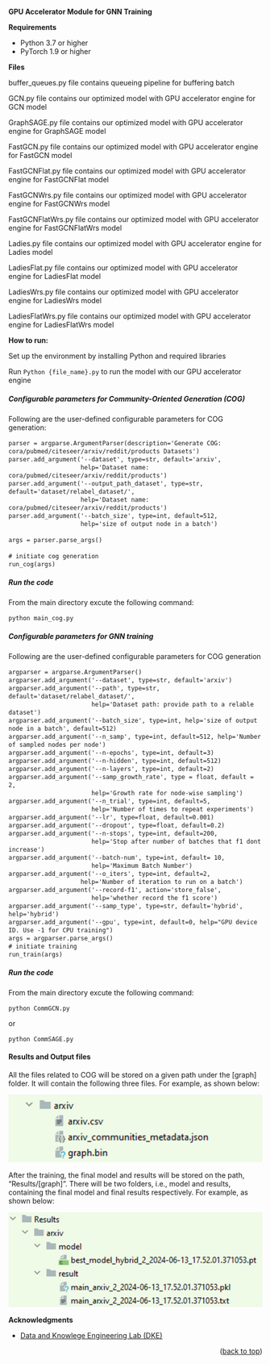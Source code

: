 
**GPU Accelerator Module for GNN Training**


**Requirements**

- Python 3.7 or higher
- PyTorch 1.9 or higher

**Files**

buffer_queues.py file contains queueing pipeline for buffering batch

GCN.py file contains our optimized model with GPU accelerator engine for GCN model

GraphSAGE.py file contains our optimized model with GPU accelerator engine for GraphSAGE model

FastGCN.py file contains our optimized model with GPU accelerator engine for FastGCN model

FastGCNFlat.py file contains our optimized model with GPU accelerator engine for FastGCNFlat model

FastGCNWrs.py file contains our optimized model with GPU accelerator engine for FastGCNWrs model

FastGCNFlatWrs.py file contains our optimized model with GPU accelerator engine for FastGCNFlatWrs model

Ladies.py file contains our optimized model with GPU accelerator engine for Ladies model

LadiesFlat.py file contains our optimized model with GPU accelerator engine for LadiesFlat model

LadiesWrs.py file contains our optimized model with GPU accelerator engine for LadiesWrs model

LadiesFlatWrs.py file contains our optimized model with GPU accelerator engine for LadiesFlatWrs model

**How to run:**

Set up the environment by installing Python and required libraries

Run ```Python {file_name}.py``` to run the model with our GPU accelerator engine 

##### Configurable parameters for Community-Oriented Generation (COG)
Following are the user-defined configurable parameters for COG generation:
```
parser = argparse.ArgumentParser(description='Generate COG: cora/pubmed/citeseer/arxiv/reddit/products Datasets')
parser.add_argument('--dataset', type=str, default='arxiv',
                    help='Dataset name: cora/pubmed/citeseer/arxiv/reddit/products')
parser.add_argument('--output_path_dataset', type=str, default='dataset/relabel_dataset/',
                    help='Dataset name: cora/pubmed/citeseer/arxiv/reddit/products')
parser.add_argument('--batch_size', type=int, default=512,
                    help='size of output node in a batch')

args = parser.parse_args()

# initiate cog generation
run_cog(args)
```
##### Run the code
From the main directory excute the following command:
```
python main_cog.py
```
##### Configurable parameters for GNN training
Following are the user-defined configurable parameters for COG generation
```
argparser = argparse.ArgumentParser()
argparser.add_argument('--dataset', type=str, default='arxiv')
argparser.add_argument('--path', type=str, default='dataset/relabel_dataset/',
                       help='Dataset path: provide path to a relable dataset')
argparser.add_argument('--batch_size', type=int, help='size of output node in a batch', default=512)
argparser.add_argument('--n_samp', type=int, default=512, help='Number of sampled nodes per node')
argparser.add_argument('--n-epochs', type=int, default=3)
argparser.add_argument('--n-hidden', type=int, default=512)
argparser.add_argument('--n-layers', type=int, default=2)
argparser.add_argument('--samp_growth_rate', type = float, default = 2,
                       help='Growth rate for node-wise sampling')
argparser.add_argument('--n_trial', type=int, default=5,
                       help='Number of times to repeat experiments')
argparser.add_argument('--lr', type=float, default=0.001)
argparser.add_argument('--dropout', type=float, default=0.2)
argparser.add_argument('--n-stops', type=int, default=200,
                       help='Stop after number of batches that f1 dont increase')
argparser.add_argument('--batch-num', type=int, default= 10,
                       help='Maximum Batch Number')
argparser.add_argument('--o_iters', type=int, default=2,
                    help='Number of iteration to run on a batch')
argparser.add_argument('--record-f1', action='store_false',
                       help='whether record the f1 score')
argparser.add_argument('--samp_type', type=str, default='hybrid', help='hybrid')
argparser.add_argument('--gpu', type=int, default=0, help="GPU device ID. Use -1 for CPU training")
args = argparser.parse_args()
# initiate training
run_train(args)
```
##### Run the code
From the main directory excute the following command:
```
python CommGCN.py
```
or 

```
python CommSAGE.py
```

#### Results and Output files
All the files related to COG will be stored on a given path under the [graph] folder. It will contain the following three files. For example, as shown below:

![image](Results/communities.png)

After the training, the final model and results will be stored on the path, “Results/[graph]”. There will be two folders, i.e., model and results, containing the final model and final results respectively. For example, as shown below:

![image](Results/results.png)





<!-- ACKNOWLEDGMENTS -->
**Acknowledgments**
* [Data and Knowlege Engineering Lab (DKE)](http://dke.khu.ac.kr/)
<p align="right">(<a href="#top">back to top</a>)</p>
